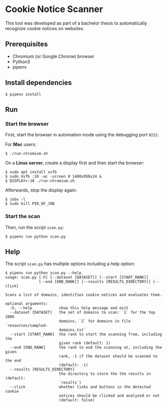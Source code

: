 # Cookie Notice Scanner

This tool was developed as part of a bachelor thesis to automatically recognize cookie notices on websites.


## Prerequisites

- Chromium (or Google Chrome) browser
- Python3
- pipenv


## Install dependencies

```
$ pipenv install
```


## Run

### Start the browser

First, start the browser in automation mode using the debugging port `9222`. 

For **Mac** users:

```
$ ./run-chromium.sh
```

On a **Linux server**, create a display first and then start the browser:

```
$ sudo apt install xvfb
$ sudo Xvfb :10 -ac -screen 0 1400x950x24 &
$ DISPLAY=:10 ./run-chromium.sh
```

Afterwards, stop the display again:

```
$ jobs -l
$ sudo kill PID_OF_JOB
```


### Start the scan

Then, run the script `scan.py`:

```
$ pipenv run python scan.py
```


## Help

The script `scan.py` has multiple options including a help option:

```
$ pipenv run python scan.py --help
usage: scan.py [-h] [--dataset [DATASET]] [--start [START_RANK]]
               [--end [END_RANK]] [--results [RESULTS_DIRECTORY]] [--click]

Scans a list of domains, identifies cookie notices and evaluates them.

optional arguments:
  -h, --help            show this help message and exit
  --dataset [DATASET]   the set of domains to scan: `1` for the top 2000
                        domains, `2` for domains in file `resources/sampled-
                        domains.txt`
  --start [START_RANK]  the rank to start the scanning from, including the
                        given rank (default: 1)
  --end [END_RANK]      the rank to end the scanning at, including the given
                        rank, -1 if the dataset should be scanned to the end
                        (default: -1)
  --results [RESULTS_DIRECTORY]
                        the directory to store the the results in (default:
                        `results`)
  --click               whether links and buttons in the detected cookie
                        notices should be clicked and analyzed or not
                        (default: false)
```
